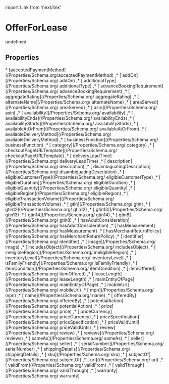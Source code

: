 import Link from 'next/link'
# OfferForLease

undefined

## Properties

<Grid>
* [acceptedPaymentMethod](/Properties/Schema.org/acceptedPaymentMethod)
,* [ addOn](/Properties/Schema.org/ addOn)
,* [ additionalType](/Properties/Schema.org/ additionalType)
,* [ advanceBookingRequirement](/Properties/Schema.org/ advanceBookingRequirement)
,* [ aggregateRating](/Properties/Schema.org/ aggregateRating)
,* [ alternateName](/Properties/Schema.org/ alternateName)
,* [ areaServed](/Properties/Schema.org/ areaServed)
,* [ asin](/Properties/Schema.org/ asin)
,* [ availability](/Properties/Schema.org/ availability)
,* [ availabilityEnds](/Properties/Schema.org/ availabilityEnds)
,* [ availabilityStarts](/Properties/Schema.org/ availabilityStarts)
,* [ availableAtOrFrom](/Properties/Schema.org/ availableAtOrFrom)
,* [ availableDeliveryMethod](/Properties/Schema.org/ availableDeliveryMethod)
,* [ businessFunction](/Properties/Schema.org/ businessFunction)
,* [ category](/Properties/Schema.org/ category)
,* [ checkoutPageURLTemplate](/Properties/Schema.org/ checkoutPageURLTemplate)
,* [ deliveryLeadTime](/Properties/Schema.org/ deliveryLeadTime)
,* [ description](/Properties/Schema.org/ description)
,* [ disambiguatingDescription](/Properties/Schema.org/ disambiguatingDescription)
,* [ eligibleCustomerType](/Properties/Schema.org/ eligibleCustomerType)
,* [ eligibleDuration](/Properties/Schema.org/ eligibleDuration)
,* [ eligibleQuantity](/Properties/Schema.org/ eligibleQuantity)
,* [ eligibleRegion](/Properties/Schema.org/ eligibleRegion)
,* [ eligibleTransactionVolume](/Properties/Schema.org/ eligibleTransactionVolume)
,* [ gtin](/Properties/Schema.org/ gtin)
,* [ gtin12](/Properties/Schema.org/ gtin12)
,* [ gtin13](/Properties/Schema.org/ gtin13)
,* [ gtin14](/Properties/Schema.org/ gtin14)
,* [ gtin8](/Properties/Schema.org/ gtin8)
,* [ hasAdultConsideration](/Properties/Schema.org/ hasAdultConsideration)
,* [ hasMeasurement](/Properties/Schema.org/ hasMeasurement)
,* [ hasMerchantReturnPolicy](/Properties/Schema.org/ hasMerchantReturnPolicy)
,* [ identifier](/Properties/Schema.org/ identifier)
,* [ image](/Properties/Schema.org/ image)
,* [ includesObject](/Properties/Schema.org/ includesObject)
,* [ ineligibleRegion](/Properties/Schema.org/ ineligibleRegion)
,* [ inventoryLevel](/Properties/Schema.org/ inventoryLevel)
,* [ isFamilyFriendly](/Properties/Schema.org/ isFamilyFriendly)
,* [ itemCondition](/Properties/Schema.org/ itemCondition)
,* [ itemOffered](/Properties/Schema.org/ itemOffered)
,* [ leaseLength](/Properties/Schema.org/ leaseLength)
,* [ mainEntityOfPage](/Properties/Schema.org/ mainEntityOfPage)
,* [ mobileUrl](/Properties/Schema.org/ mobileUrl)
,* [ mpn](/Properties/Schema.org/ mpn)
,* [ name](/Properties/Schema.org/ name)
,* [ offeredBy](/Properties/Schema.org/ offeredBy)
,* [ potentialAction](/Properties/Schema.org/ potentialAction)
,* [ price](/Properties/Schema.org/ price)
,* [ priceCurrency](/Properties/Schema.org/ priceCurrency)
,* [ priceSpecification](/Properties/Schema.org/ priceSpecification)
,* [ priceValidUntil](/Properties/Schema.org/ priceValidUntil)
,* [ review](/Properties/Schema.org/ review)
,* [ reviews](/Properties/Schema.org/ reviews)
,* [ sameAs](/Properties/Schema.org/ sameAs)
,* [ seller](/Properties/Schema.org/ seller)
,* [ serialNumber](/Properties/Schema.org/ serialNumber)
,* [ shippingDetails](/Properties/Schema.org/ shippingDetails)
,* [ sku](/Properties/Schema.org/ sku)
,* [ subjectOf](/Properties/Schema.org/ subjectOf)
,* [ url](/Properties/Schema.org/ url)
,* [ validFrom](/Properties/Schema.org/ validFrom)
,* [ validThrough](/Properties/Schema.org/ validThrough)
,* [ warranty](/Properties/Schema.org/ warranty)

</Grid>

